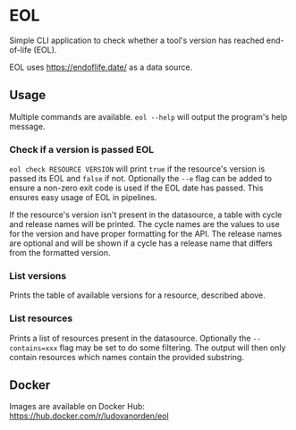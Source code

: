 # EOL
Simple CLI application to check whether a tool's version has reached end-of-life (EOL).

EOL uses https://endoflife.date/ as a data source.

## Usage
Multiple commands are available. `eol --help` will output the program's help message.

### Check if a version is passed EOL
`eol check RESOURCE VERSION` will print `true` if the resource's version is passed its EOL and `false` if not.
Optionally the `--e` flag can be added to ensure a non-zero exit code is used if the EOL date has passed. This ensures
easy usage of EOL in pipelines.

If the resource's version isn't present in the datasource, a table with cycle and release names will be printed.
The cycle names are the values to use for the version and have proper formatting for the API.
The release names are optional and will be shown if a cycle has a release name that differs from the formatted version.

### List versions
Prints the table of available versions for a resource, described above.

### List resources
Prints a list of resources present in the datasource.
Optionally the `--contains=xxx` flag may be set to do some filtering. The output will then only contain resources which
names contain the provided substring.

## Docker
Images are available on Docker Hub: https://hub.docker.com/r/ludovanorden/eol
